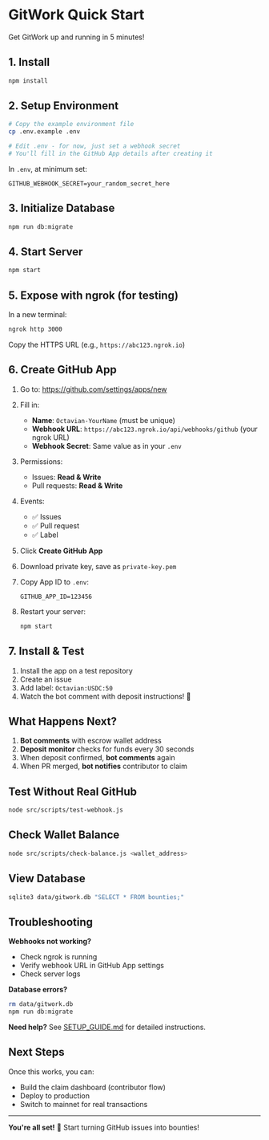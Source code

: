 # GitWork Quick Start

Get GitWork up and running in 5 minutes!

## 1. Install

```bash
npm install
```

## 2. Setup Environment

```bash
# Copy the example environment file
cp .env.example .env

# Edit .env - for now, just set a webhook secret
# You'll fill in the GitHub App details after creating it
```

In `.env`, at minimum set:
```env
GITHUB_WEBHOOK_SECRET=your_random_secret_here
```

## 3. Initialize Database

```bash
npm run db:migrate
```

## 4. Start Server

```bash
npm start
```

## 5. Expose with ngrok (for testing)

In a new terminal:
```bash
ngrok http 3000
```

Copy the HTTPS URL (e.g., `https://abc123.ngrok.io`)

## 6. Create GitHub App

1. Go to: https://github.com/settings/apps/new
2. Fill in:
   - **Name**: `Octavian-YourName` (must be unique)
   - **Webhook URL**: `https://abc123.ngrok.io/api/webhooks/github` (your ngrok URL)
   - **Webhook Secret**: Same value as in your `.env`
   
3. Permissions:
   - Issues: **Read & Write**
   - Pull requests: **Read & Write**
   
4. Events:
   - ✅ Issues
   - ✅ Pull request
   - ✅ Label

5. Click **Create GitHub App**

6. Download private key, save as `private-key.pem`

7. Copy App ID to `.env`:
   ```env
   GITHUB_APP_ID=123456
   ```

8. Restart your server:
   ```bash
   npm start
   ```

## 7. Install & Test

1. Install the app on a test repository
2. Create an issue
3. Add label: `Octavian:USDC:50`
4. Watch the bot comment with deposit instructions! 🎉

## What Happens Next?

1. **Bot comments** with escrow wallet address
2. **Deposit monitor** checks for funds every 30 seconds
3. When deposit confirmed, **bot comments** again
4. When PR merged, **bot notifies** contributor to claim

## Test Without Real GitHub

```bash
node src/scripts/test-webhook.js
```

## Check Wallet Balance

```bash
node src/scripts/check-balance.js <wallet_address>
```

## View Database

```bash
sqlite3 data/gitwork.db "SELECT * FROM bounties;"
```

## Troubleshooting

**Webhooks not working?**
- Check ngrok is running
- Verify webhook URL in GitHub App settings
- Check server logs

**Database errors?**
```bash
rm data/gitwork.db
npm run db:migrate
```

**Need help?**
See [SETUP_GUIDE.md](./SETUP_GUIDE.md) for detailed instructions.

## Next Steps

Once this works, you can:
- Build the claim dashboard (contributor flow)
- Deploy to production
- Switch to mainnet for real transactions

---

**You're all set!** 🚀 Start turning GitHub issues into bounties!

